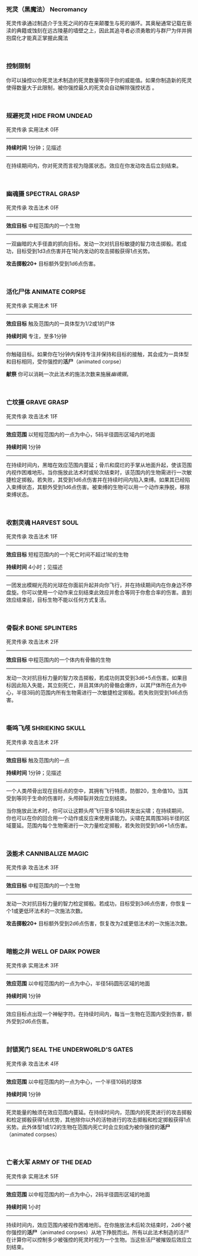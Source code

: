 ### 死灵（黑魔法） Necromancy

死灵传承通过制造介于生死之间的存在来颠覆生与死的循环。其奥秘通常记载在亵渎的典籍或蚀刻在远古陵墓的墙壁之上，因此其追寻者必须勇敢的与群尸为伴并拥抱腐化才能真正掌握此魔法

 

### 控制限制

你可以操控以你死灵法术制造的死灵数量等同于你的威能值。如果你制造新的死灵使得数量大于此限制，被你强控最久的死灵会自动解除强控状态
。

 

### 规避死灵 **HIDE FROM UNDEAD**

死灵传承 实用法术 0环

------------------------------------------------------------------------

**持续时间** 1分钟；见描述

------------------------------------------------------------------------

在持续期间内，你对死灵而言视为隐匿状态。效应在你发动攻击后立刻结束。

 

### 幽魂摄 **SPECTRAL GRASP**

死灵传承 攻击法术 0环

------------------------------------------------------------------------

**效应目标** 中程范围内的一个生物

------------------------------------------------------------------------

一双幽暗的大手径直的抓向目标。发动一次对抗目标敏捷的智力攻击掷骰。若成功，目标受到1d3点伤害并在1轮内发动的攻击掷骰获得1点劣势。

**攻击掷骰20+** 目标额外受到1d6点伤害。

 

### 活化尸体 **ANIMATE CORPSE**

死灵传承 实用法术 1环

------------------------------------------------------------------------

**效应目标** 触及范围内的一具体型为1/2或1的尸体

**持续时间** 专注，至多1分钟

------------------------------------------------------------------------

你触碰目标。如果你在1分钟内保持专注并保持和目标的接触，其会成为一具体型和目标相同，受你强控的**活尸**（animated
corpse）

**献祭** 你可以消耗一次此法术的施法次数来施展*幽魂摄*。

 

### 亡坟摄 **GRAVE GRASP**

死灵传承 攻击法术 1环

------------------------------------------------------------------------

**效应范围** 以短程范围内的一点为中心，5码半径圆形区域内的地面

**持续时间** 1分钟

------------------------------------------------------------------------

在持续时间内，黑暗在效应范围内蔓延；骨爪和腐烂的手掌从地面升起，使该范围内视作困难地形。当你施放此法术时或轮次结束时，该范围内的生物需进行一次敏捷检定掷骰。若失败，其受到1d6点伤害并在持续时间内陷入束缚。如果其已经陷入束缚状态，其额外受到1d6点伤害。被束缚的生物可以用一个动作来挣脱，移除束缚状态。

 

### 收割灵魂 **HARVEST SOUL**

死灵传承 攻击法术 1环

------------------------------------------------------------------------

**效应目标** 短程范围内的一个死亡时间不超过1轮的生物

**持续时间** 4小时；见描述

------------------------------------------------------------------------

一团发出模糊光亮的光球在你面前升起并向你飞行，并在持续期间内在你身边不停盘旋。你可以使用一个动作来立刻结束此效应并愈合等同于你愈合率的伤害。直到效应结束前，目标生物不能以任何方式复活。

 

### 骨裂术 **BONE SPLINTERS**

死灵传承 攻击法术 2环

------------------------------------------------------------------------

**效应目标** 中程范围内的一个体内有骨骼的生物

------------------------------------------------------------------------

发动一次对抗目标力量的智力攻击掷骰，若成功则其受到3d6+5点伤害。如果目标因此陷入失能，其立刻死亡，并且其体内的骨骼会爆炸，以其尸体所在点为中心，半径3码的范围内所有生物需进行一次敏捷检定掷骰。若失败则受到1d6点伤害。

 

### 嘶鸣飞颅 **SHRIEKING SKULL**

死灵传承 攻击法术 2环

------------------------------------------------------------------------

**效应目标** 触及范围内的一点

**持续时间** 1分钟；见描述

------------------------------------------------------------------------

一个人类颅骨出现在目标点的空中，其拥有飞行特质，防御20，生命值10。当其受到等同于生命的伤害时，头颅碎裂并效应立刻结束。

当你施放此法术时，你可以让这颗头颅飞行至多10码并发出尖啸；在持续期间，你也可以在你的回合用一个动作或反应来使用该能力。尖啸在其周围3码半径的区域蔓延。范围内每个生物需进行一次力量检定掷骰，若失败则受到1d6+1点伤害。

 

### 汲能术 **CANNIBALIZE MAGIC**

死灵传承 攻击法术 3环

------------------------------------------------------------------------

**效应目标** 中程范围内的一个生物

------------------------------------------------------------------------

发动一次对抗目标力量的智力检定掷骰。若成功，目标受到3d6点伤害，你恢复一个1或更低环法术的一次施法次数。

**攻击掷骰20+**
目标额外受到2d6点伤害，恢复改为2或更低法术的一次施法次数。

 

### 暗能之井 **WELL OF DARK POWER**

死灵传承 实用法术 3环

------------------------------------------------------------------------

**效应范围** 以中程范围内的一点为中心，半径5码圆形区域的地面

**持续时间** 1分钟

------------------------------------------------------------------------

效应目标点出现一个神秘字符。在持续时间内，每当一生物在范围内受到伤害，额外受到2d6点伤害。

 

### 封锁冥门 **SEAL THE UNDERWORLD'S GATES**

死灵传承 攻击法术 4环

------------------------------------------------------------------------

**效应范围** 以中程范围内的一点为中心，一个半径10码的球体

**持续时间** 1分钟

------------------------------------------------------------------------

死灵能量的触须在效应范围内蔓延。在持续时间内，范围内的死灵进行的攻击掷骰和检定掷骰获得1点优势，其他除你以外的活物进行的攻击掷骰和检定掷骰获得1点劣势。此外体型1或1/2的生物在范围内死亡时会立刻成为被你强控的**活尸**（animated
corpses）

 

### 亡者大军 **ARMY OF THE DEAD**

死灵传承 实用法术 5环

------------------------------------------------------------------------

**效应范围** 以中程范围内的一点为中心，2码半径圆形区域的地面

**持续时间** 1小时

------------------------------------------------------------------------

持续时间内，效应范围内被视作困难地形。在你施放法术后轮次结束时，2d6个被你强控的**活尸**（animated
corpses）从地下挣脱而出。所有以此法术制造的活尸在计算你可以控制多少被强控的死灵时视为一个生物。当这些活尸被摧毁后效应立刻结束。
